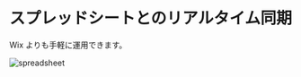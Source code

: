 # スプレッドシートとのリアルタイム同期
Wix よりも手軽に運用できます。

![spreadsheet](https://c1.staticflickr.com/5/4499/24086420188_c4d736e271_h.jpg)
